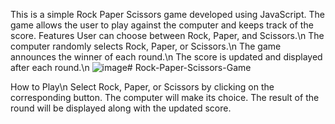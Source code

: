 
This is a simple Rock Paper Scissors game developed using JavaScript. The game allows the user to play against the computer and keeps track of the score.
Features
User can choose between Rock, Paper, and Scissors.\n
The computer randomly selects Rock, Paper, or Scissors.\n
The game announces the winner of each round.\n
The score is updated and displayed after each round.\n
![image](https://github.com/user-attachments/assets/5241bf13-e8ad-4dc1-9f2b-ffa4551136d1)# Rock-Paper-Scissors-Game

How to Play\n
Select Rock, Paper, or Scissors by clicking on the corresponding button.
The computer will make its choice.
The result of the round will be displayed along with the updated score.


